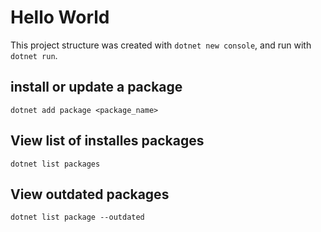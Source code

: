 # Hello World

This project structure was created with `dotnet new console`, and run with `dotnet run`.

## install or update a package

```shell
dotnet add package <package_name>
```

## View list of installes packages

```shell
dotnet list packages
```

## View outdated packages

```shell
dotnet list package --outdated
```
